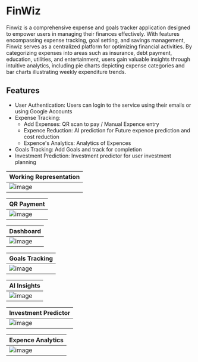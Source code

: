 # FinWiz
Finwiz is a comprehensive expense and goals tracker application designed to empower users in managing their finances effectively. With features encompassing expense tracking, goal setting, and savings management, Finwiz serves as a centralized platform for optimizing financial activities. By categorizing expenses into areas such as insurance, debt payment, education, utilities, and entertainment, users gain valuable insights through intuitive analytics, including pie charts depicting expense categories and bar charts illustrating weekly expenditure trends.

## Features

- User Authentication: Users can login to the service using their emails or using Google Accounts
- Expense Tracking:
  - Add Expenses: QR scan to pay / Manual Expence entry
  - Expence Reduction: AI prediction for Future expence prediction and cost reduction
  - Expence's Analytics: Analytics of Expences
- Goals Tracking: Add Goals and track for completion
- Investment Prediction: Investment predictor for user investment planning
  
| Working Representation            |
| --------------------------------- |
| ![image](https://github.com/user-attachments/assets/c7a27fe0-d87a-4216-a3e1-dab7e1ede661) |

| QR Payment                        |
| --------------------------------- |
|![image](https://github.com/user-attachments/assets/b0979efa-76b2-495b-9f2e-b7ffc99b0aec)|

| Dashboard                         |
| --------------------------------- |
|![image](https://github.com/user-attachments/assets/a1dafc1d-d613-457a-b0c4-400790b0de61)|

| Goals Tracking                    |
| --------------------------------- |
|![image](https://github.com/user-attachments/assets/5fa656df-874c-44d4-bfbf-f149960ac85b)|

| AI Insights                       |
| --------------------------------- |
|![image](https://github.com/user-attachments/assets/2a538b5b-ddb9-4e20-8aa8-23fcc4b9090e)|

| Investment Predictor              |
| --------------------------------- |
|![image](https://github.com/user-attachments/assets/cdd80d6b-55f5-476a-aa33-081172cf972f)|

| Expence Analytics                 |
| --------------------------------- |
|![image](https://github.com/user-attachments/assets/21e92797-56b6-496c-be38-16b84386b642)|
